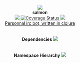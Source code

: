 <p align="center">
  <img src="https://raw.githubusercontent.com/iomonad/salmon/master/resources/salmon.png"/><br>
  <b>salmon</b><br>
    <a href="https://travis-ci.org/iomonad/salmon" title="Build status">
     <img src="https://travis-ci.org/iomonad/salmon.svg?branch=master">
  </a>
  <a href='https://coveralls.io/github/iomonad/salmon?branch=master'>
      <img src='https://coveralls.io/repos/github/iomonad/salmon/badge.svg?branch=master' alt='Coverage Status' />
  </a>
  <a href="https://jarkeeper.com/iomonad/salmon" title="Dependencies status">
     <img src="https://jarkeeper.com/iomonad/salmon/status.svg">
  </a><br>  
  <u>Personnal irc bot, written in clojure</u>
  <br><br><br>
  <b>Dependencies</b>
  <img src="https://raw.githubusercontent.com/iomonad/salmon/master/resources/dependencies.png"/>
  <br><br><br>
  <b>Namespace Hierarchy</b>
  <img src="https://raw.githubusercontent.com/iomonad/salmon/master/resources/ns-hierarchy.png"/>
</p>
